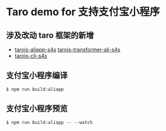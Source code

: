 # Taro demo for 支持支付宝小程序

## 涉及改动 taro 框架的新增

* [tarojs-aliapp-s4s](https://github.com/shpeng/taro/tree/master/packages/taro-aliapp) [tarojs-transformer-ali-s4s](https://github.com/shpeng/taro/tree/master/packages/taro-transformer-ali)
* [tarojs-cli-s4s](https://github.com/shpeng/taro/tree/master/packages/taro-cli)

## 支付宝小程序编译
```
$ npm run build:aliapp
```

## 支付宝小程序预览
```
$ npm run build:aliapp -- --watch
```